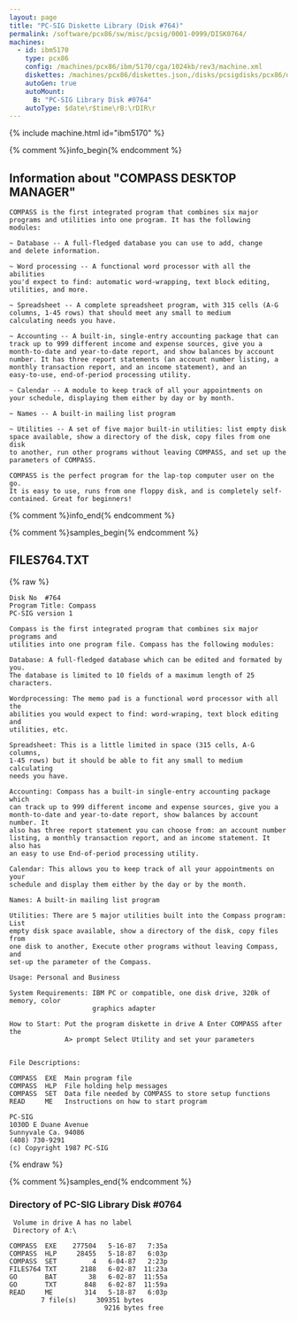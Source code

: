```yaml
---
layout: page
title: "PC-SIG Diskette Library (Disk #764)"
permalink: /software/pcx86/sw/misc/pcsig/0001-0999/DISK0764/
machines:
  - id: ibm5170
    type: pcx86
    config: /machines/pcx86/ibm/5170/cga/1024kb/rev3/machine.xml
    diskettes: /machines/pcx86/diskettes.json,/disks/pcsigdisks/pcx86/diskettes.json
    autoGen: true
    autoMount:
      B: "PC-SIG Library Disk #0764"
    autoType: $date\r$time\rB:\rDIR\r
---
```


{% include machine.html id="ibm5170" %}

{% comment %}info_begin{% endcomment %}

## Information about "COMPASS DESKTOP MANAGER"

    COMPASS is the first integrated program that combines six major
    programs and utilities into one program. It has the following
    modules:
    
    ~ Database -- A full-fledged database you can use to add, change
    and delete information.
    
    ~ Word processing -- A functional word processor with all the abilities
    you'd expect to find: automatic word-wrapping, text block editing,
    utilities, and more.
    
    ~ Spreadsheet -- A complete spreadsheet program, with 315 cells (A-G
    columns, 1-45 rows) that should meet any small to medium
    calculating needs you have.
    
    ~ Accounting -- A built-in, single-entry accounting package that can
    track up to 999 different income and expense sources, give you a
    month-to-date and year-to-date report, and show balances by account
    number. It has three report statements (an account number listing, a
    monthly transaction report, and an income statement), and an
    easy-to-use, end-of-period processing utility.
    
    ~ Calendar -- A module to keep track of all your appointments on
    your schedule, displaying them either by day or by month.
    
    ~ Names -- A built-in mailing list program
    
    ~ Utilities -- A set of five major built-in utilities: list empty disk
    space available, show a directory of the disk, copy files from one disk
    to another, run other programs without leaving COMPASS, and set up the
    parameters of COMPASS.
    
    COMPASS is the perfect program for the lap-top computer user on the go.
    It is easy to use, runs from one floppy disk, and is completely self-
    contained. Great for beginners!
{% comment %}info_end{% endcomment %}

{% comment %}samples_begin{% endcomment %}

## FILES764.TXT

{% raw %}
```
Disk No  #764
Program Title: Compass
PC-SIG version 1
 
Compass is the first integrated program that combines six major programs and
utilities into one program file. Compass has the following modules:
 
Database: A full-fledged database which can be edited and formated by you.
The database is limited to 10 fields of a maximum length of 25 characters.
 
Wordprocessing: The memo pad is a functional word processor with all the
abilities you would expect to find: word-wraping, text block editing and
utilities, etc.
 
Spreadsheet: This is a little limited in space (315 cells, A-G columns,
1-45 rows) but it should be able to fit any small to medium calculating
needs you have.
 
Accounting: Compass has a built-in single-entry accounting package which
can track up to 999 different income and expense sources, give you a
month-to-date and year-to-date report, show balances by account number. It
also has three report statement you can choose from: an account number
listing, a monthly transaction report, and an income statement. It also has
an easy to use End-of-period processing utility.
 
Calendar: This allows you to keep track of all your appointments on your
schedule and display them either by the day or by the month.
 
Names: A built-in mailing list program
 
Utilities: There are 5 major utilities built into the Compass program: List
empty disk space available, show a directory of the disk, copy files from
one disk to another, Execute other programs without leaving Compass, and
set-up the parameter of the Compass.
 
Usage: Personal and Business
 
System Requirements: IBM PC or compatible, one disk drive, 320k of memory, color
                     graphics adapter
 
How to Start: Put the program diskette in drive A Enter COMPASS after the
              A> prompt Select Utility and set your parameters
 
 
File Descriptions:
 
COMPASS  EXE  Main program file
COMPASS  HLP  File holding help messages
COMPASS  SET  Data file needed by COMPASS to store setup functions
READ     ME   Instructions on how to start program
 
PC-SIG
1030D E Duane Avenue
Sunnyvale Ca. 94086
(408) 730-9291
(c) Copyright 1987 PC-SIG
```
{% endraw %}

{% comment %}samples_end{% endcomment %}

### Directory of PC-SIG Library Disk #0764

     Volume in drive A has no label
     Directory of A:\

    COMPASS  EXE    277504   5-16-87   7:35a
    COMPASS  HLP     28455   5-18-87   6:03p
    COMPASS  SET         4   6-04-87   2:23p
    FILES764 TXT      2188   6-02-87  11:23a
    GO       BAT        38   6-02-87  11:55a
    GO       TXT       848   6-02-87  11:59a
    READ     ME        314   5-18-87   6:03p
            7 file(s)     309351 bytes
                            9216 bytes free
